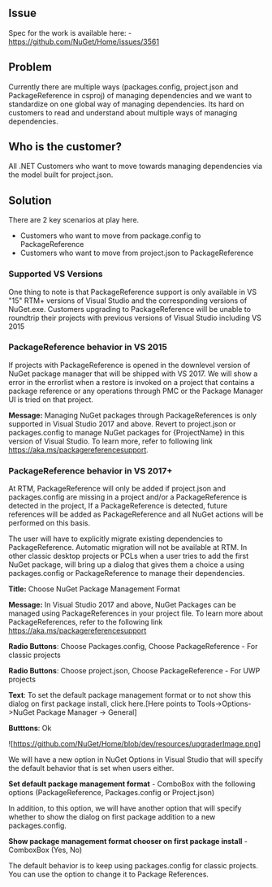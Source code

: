 ## Issue
Spec for the work is available here: - https://github.com/NuGet/Home/issues/3561

## Problem
Currently there are multiple ways (packages.config, project.json and PackageReference in csproj) of managing dependencies and we want to standardize on one global way of managing dependencies. Its hard on customers to read and understand about multiple ways of managing dependencies. 

## Who is the customer?
All .NET Customers who want to move towards managing dependencies via the model built for project.json.

## Solution

There are 2 key scenarios at play here.

* Customers who want to move from package.config to PackageReference
* Customers who want to move from project.json to PackageReference

### Supported VS Versions

One thing to note is that PackageReference support is only available in VS "15" RTM+ versions of Visual Studio and the corresponding versions of NuGet.exe. Customers upgrading to PackageReference will be unable to roundtrip their projects with previous versions of Visual Studio including VS 2015

### PackageReference behavior in VS 2015
If projects with PackageReference is opened in the downlevel version of NuGet package manager that will be shipped with VS 2017. We will show a error in the errorlist when a restore is invoked on a project that contains a package reference or any operations through PMC or the Package Manager UI is tried on that project.

**Message:** Managing NuGet packages through PackageReferences is only supported in Visual Studio 2017 and above. Revert to project.json or packages.config to manage NuGet packages for {ProjectName} in this version of Visual Studio. To learn more, refer to following link https://aka.ms/packagereferencesupport.


### PackageReference behavior in VS 2017+
At RTM, PackageReference will only be added if project.json and packages.config are missing in a project and/or a PackageReference is detected in the project, If a PackageReference is detected, future references will be added as PackageReference and all NuGet actions will be performed on this basis. 

The user will have to explicitly migrate existing dependencies to PackageReference. Automatic migration will not be available at RTM. In other classic desktop projects or PCLs when a user tries to add the first NuGet package, will bring up a dialog that gives them a choice a using packages.config or PackageReference to manage their dependencies.

**Title:** Choose NuGet Package Management Format

**Message:** In Visual Studio 2017 and above, NuGet Packages can be managed using PackageReferences in your project file. To learn more about PackageReferences, refer to the following link https://aka.ms/packagereferencesupport

**Radio Buttons**: Choose Packages.config, Choose PackageReference - For classic projects

**Radio Buttons**: Choose project.json, Choose PackageReference - For UWP projects

**Text**: To set the default package management format or to not show this dialog on first package install, click here.[Here points to Tools->Options->NuGet Package Manager -> General]

**Butttons**: Ok


![https://github.com/NuGet/Home/blob/dev/resources/upgraderImage.png]

We will have a new option in NuGet Options in Visual Studio that will specify the default behavior that is set when users either.

**Set default package management format** - ComboBox with the following options (PackageReference, Packages.config or Project.json)

In addition, to this option, we will have another option that will specify whether to show the dialog on first package addition to a new packages.config.

**Show package management format chooser on first package install** - ComboxBox (Yes, No)

The default behavior is to keep using packages.config for classic projects. You can use the option to change it to Package References.










